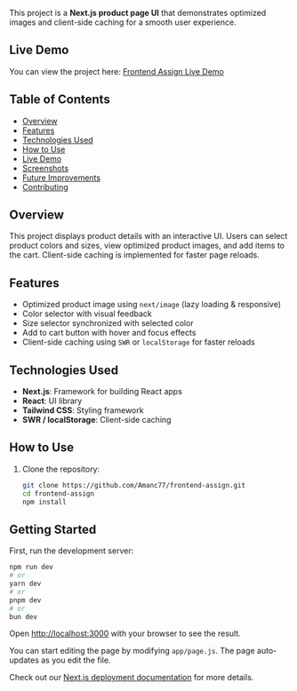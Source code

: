 

This project is a **Next.js product page UI** that demonstrates optimized images and client-side caching for a smooth user experience.

## Live Demo
You can view the project here: [Frontend Assign Live Demo](https://frontend-assign-bay-zeta.vercel.app/)

## Table of Contents
- [Overview](#overview)
- [Features](#features)
- [Technologies Used](#technologies-used)
- [How to Use](#how-to-use)
- [Live Demo](#live-demo)
- [Screenshots](#screenshots)
- [Future Improvements](#future-improvements)
- [Contributing](#contributing)

## Overview
This project displays product details with an interactive UI. Users can select product colors and sizes, view optimized product images, and add items to the cart. Client-side caching is implemented for faster page reloads.

## Features
- Optimized product image using `next/image` (lazy loading & responsive)
- Color selector with visual feedback
- Size selector synchronized with selected color
- Add to cart button with hover and focus effects
- Client-side caching using `SWR` or `localStorage` for faster reloads

## Technologies Used
- **Next.js**: Framework for building React apps
- **React**: UI library
- **Tailwind CSS**: Styling framework
- **SWR / localStorage**: Client-side caching

## How to Use
1. Clone the repository:
   ```bash
   git clone https://github.com/Amanc77/frontend-assign.git
   cd frontend-assign
   npm install


## Getting Started

First, run the development server:

```bash
npm run dev
# or
yarn dev
# or
pnpm dev
# or
bun dev
```

Open [http://localhost:3000](http://localhost:3000) with your browser to see the result.

You can start editing the page by modifying `app/page.js`. The page auto-updates as you edit the file.


Check out our [Next.js deployment documentation](https://nextjs.org/docs/app/building-your-application/deploying) for more details.

